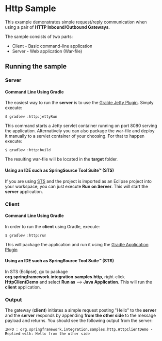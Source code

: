 Http Sample
===========

This example demonstrates simple request/reply communication when using a pair of **HTTP Inbound/Outbound Gateways**.

The sample consists of two parts:

* Client - Basic command-line application
* Server - Web application (War-file)

## Running the sample

### Server

#### Command Line Using Gradle

The easiest way to run the **server** is to use the [Gralde Jetty Plugin](http://www.gradle.org/docs/current/userguide/jetty_plugin.html).
 Simply execute:

    $ gradlew :http:jettyRun

This command starts a Jetty servlet container running on port 8080 serving the application. 
Alternatively you can also package the war-file and deploy it manually to a servlet container of your choosing. For that to happen execute:

    $ gradlew :http:build

The resulting war-file will be located in the **target** folder.

#### Using an IDE such as SpringSource Tool Suite™ (STS)

If you are using [STS](http://www.springsource.com/developer/sts) and the project is imported as an Eclipse project into your workspace, you can just execute **Run on Server**. This will start the **server** application. 

### Client

#### Command Line Using Gradle

In order to run the **client** using Gradle, execute:

    $ gradlew :http:run

This will package the application and run it using the [Gradle Application Plugin](http://www.gradle.org/docs/current/userguide/application_plugin.html)

#### Using an IDE such as SpringSource Tool Suite™ (STS)

In STS (Eclipse), go to package **org.springframework.integration.samples.http**, right-click **HttpClientDemo** and select **Run as** --> **Java Application**. This will run the **client** application.

### Output
  
The gateway (**client**) initiates a simple request posting "Hello" to the **server** and the **server** responds by appending **from the other side** to the message payload and returns. You should see the following output from the server:
   
    INFO : org.springframework.integration.samples.http.HttpClientDemo - Replied with: Hello from the other side

